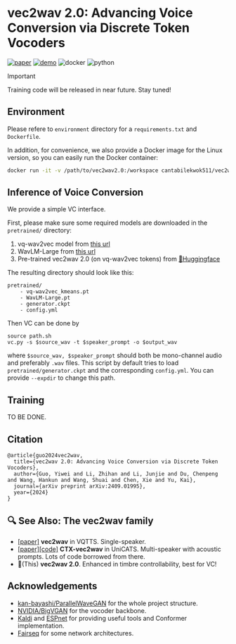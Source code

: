 # vec2wav 2.0: Advancing Voice Conversion via Discrete Token Vocoders

[![paper](https://img.shields.io/badge/paper-arxiv:2409.01995-red?logo=arxiv&logoColor=white)](https://arxiv.org/abs/2409.01995)
[![demo](https://img.shields.io/badge/demo-page-green)](https://cantabile-kwok.github.io/vec2wav2/)
![docker](https://img.shields.io/badge/Docker-blue?logo=docker&logoColor=white)
![python](https://img.shields.io/badge/Python_3.10-orange?logo=python&logoColor=white)

> [!IMPORTANT] 
> Training code will be released in near future. Stay tuned!

## Environment

Please refere to `environment` directory for a `requirements.txt` and `Dockerfile`.

In addition, for convenience, we also provide a Docker image for the Linux version, so you can easily run the Docker container:
```sh
docker run -it -v /path/to/vec2wav2.0:/workspace cantabilekwok511/vec2wav2.0:v0.2
```

## Inference of Voice Conversion
We provide a simple VC interface.

First, please make sure some required models are downloaded in the `pretrained/` directory:

1. vq-wav2vec model from [this url](https://dl.fbaipublicfiles.com/fairseq/wav2vec/vq-wav2vec_kmeans.pt)
2. WavLM-Large from [this url](https://github.com/microsoft/unilm/blob/master/wavlm/README.md)
3. Pre-trained vec2wav 2.0 (on vq-wav2vec tokens) from [🤗Huggingface](https://huggingface.co/cantabile-kwok/vec2wav2.0/tree/main)

The resulting directory should look like this:
```
pretrained/
    - vq-wav2vec_kmeans.pt 
    - WavLM-Large.pt 
    - generator.ckpt
    - config.yml
```

Then VC can be done by
```
source path.sh
vc.py -s $source_wav -t $speaker_prompt -o $output_wav
```
where `$source_wav, $speaker_prompt` should both be mono-channel audio and preferably `.wav` files.
This script by default tries to load `pretrained/generator.ckpt` and the corresponding `config.yml`. You can provide `--expdir` to change this path.

## Training
TO BE DONE.

## Citation
```
@article{guo2024vec2wav,
  title={vec2wav 2.0: Advancing Voice Conversion via Discrete Token Vocoders},
  author={Guo, Yiwei and Li, Zhihan and Li, Junjie and Du, Chenpeng and Wang, Hankun and Wang, Shuai and Chen, Xie and Yu, Kai},
  journal={arXiv preprint arXiv:2409.01995},
  year={2024}
}
```

## 🔍 See Also: The vec2wav family
<!-- As the name implies, "vec" means code-vectors (with speech discrete tokens), and "wav" means the corresponding wavforms.  -->
<!-- The vec2wav family are speech token vocoders that are important modules in speech generation based on discrete tokens (esp. semantic tokens!). -->

* [[paper]](https://arxiv.org/abs/2204.00768) **vec2wav** in VQTTS. Single-speaker.
* [[paper]](https://ojs.aaai.org/index.php/AAAI/article/view/29747)[[code]](https://github.com/X-LANCE/UniCATS-CTX-vec2wav) **CTX-vec2wav** in UniCATS. Multi-speaker with acoustic prompts. Lots of code borrowed from there.
* 🌟(This) **vec2wav 2.0**. Enhanced in timbre controllability, best for VC!

## Acknowledgements

* [kan-bayashi/ParallelWaveGAN](https://github.com/kan-bayashi/ParallelWaveGAN) for the whole project structure.
* [NVIDIA/BigVGAN](https://github.com/NVIDIA/BigVGAN) for the vocoder backbone.
* [Kaldi](https://github.com/kaldi-asr/kaldi) and [ESPnet](https://github.com/espnet/espnet) for providing useful tools and Conformer implementation.
* [Fairseq](https://github.com/facebookresearch/fairseq) for some network architectures.
